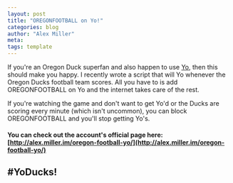 ```yaml
---
layout: post
title: "OREGONFOOTBALL on Yo!"
categories: blog
author: "Alex Miller"
meta:
tags: template
---
```


If you're an Oregon Duck superfan and also happen to use [Yo](http://www.justyo.co/), then this should make you happy. I recently wrote a script that will Yo whenever the Oregon Ducks football team scores. All you have to is add OREGONFOOTBALL on Yo and the internet takes care of the rest.

If you're watching the game and don't want to get Yo'd or the Ducks are scoring every minute (which isn't uncommon), you can block OREGONFOOTBALL and you'll stop getting Yo's.

#### You can check out the account's official page here: [http://alex.miller.im/oregon-football-yo/](http://alex.miller.im/oregon-football-yo/)

## #YoDucks!
